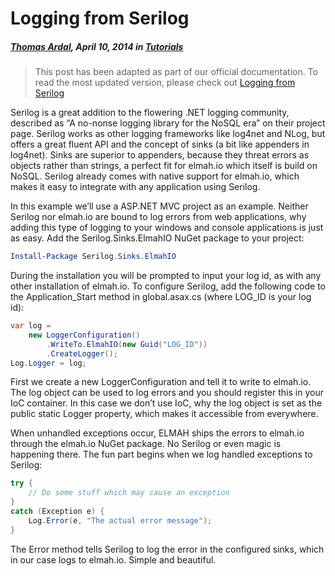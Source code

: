 # Logging from Serilog

##### [Thomas Ardal](http://elmah.io/about/), April 10, 2014 in [Tutorials](/category/tutorials/)

> This post has been adapted as part of our official documentation. To read the most updated version, please check out [Logging from Serilog](https://docs.elmah.io/logging-to-elmah-io-from-serilog/)

Serilog is a great addition to the flowering .NET logging community, described as “A no-nonse logging library for the NoSQL era” on their project page. Serilog works as other logging frameworks like log4net and NLog, but offers a great fluent API and the concept of sinks (a bit like appenders in log4net). Sinks are superior to appenders, because they threat errors as objects rather than strings, a perfect fit for elmah.io which itself is build on NoSQL. Serilog already comes with native support for elmah.io, which makes it easy to integrate with any application using Serilog.

In this example we’ll use a ASP.NET MVC project as an example. Neither Serilog nor elmah.io are bound to log errors from web applications, why adding this type of logging to your windows and console applications is just as easy. Add the Serilog.Sinks.ElmahIO NuGet package to your project:

```powershell
Install-Package Serilog.Sinks.ElmahIO
```

During the installation you will be prompted to input your log id, as with any other installation of elmah.io. To configure Serilog, add the following code to the Application_Start method in global.asax.cs (where LOG_ID is your log id):

```csharp
var log =
    new LoggerConfiguration()
        .WriteTo.ElmahIO(new Guid("LOG_ID"))
        .CreateLogger();
Log.Logger = log;
```

First we create a new LoggerConfiguration and tell it to write to elmah.io. The log object can be used to log errors and you should register this in your IoC container. In this case we don’t use IoC, why the log object is set as the public static Logger property, which makes it accessible from everywhere.

When unhandled exceptions occur, ELMAH ships the errors to elmah.io through the elmah.io NuGet package. No Serilog or even magic is happening there. The fun part begins when we log handled exceptions to Serilog:

```csharp
try {
    // Do some stuff which may cause an exception
}
catch (Exception e) {
    Log.Error(e, "The actual error message");
}
```

The Error method tells Serilog to log the error in the configured sinks, which in our case logs to elmah.io. Simple and beautiful.